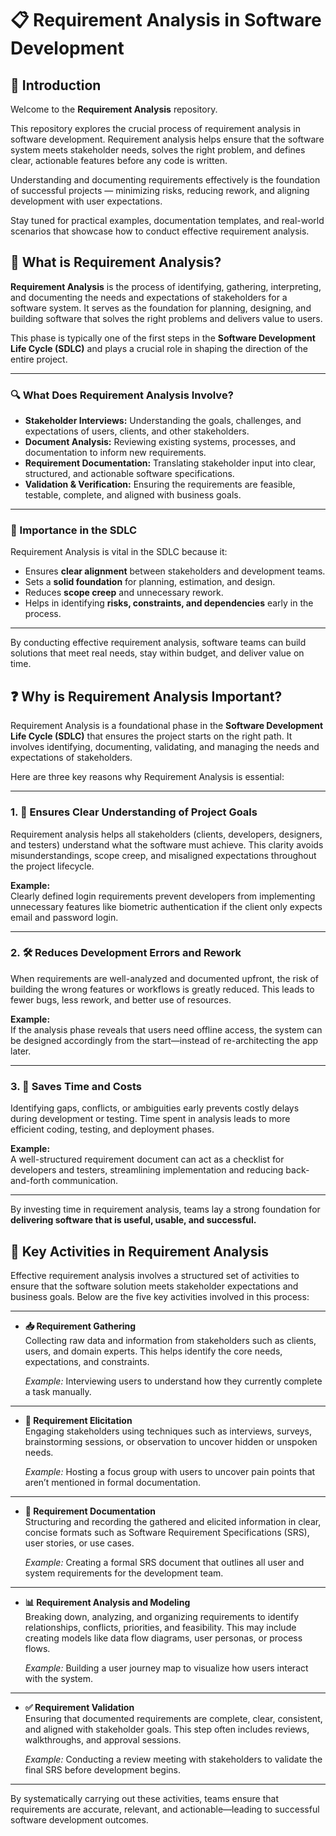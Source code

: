 # 📋 Requirement Analysis in Software Development

## 🧭 Introduction

Welcome to the **Requirement Analysis** repository.

This repository explores the crucial process of requirement analysis in software development. Requirement analysis helps ensure that the software system meets stakeholder needs, solves the right problem, and defines clear, actionable features before any code is written.

Understanding and documenting requirements effectively is the foundation of successful projects — minimizing risks, reducing rework, and aligning development with user expectations.

Stay tuned for practical examples, documentation templates, and real-world scenarios that showcase how to conduct effective requirement analysis.


## 📖 What is Requirement Analysis?

**Requirement Analysis** is the process of identifying, gathering, interpreting, and documenting the needs and expectations of stakeholders for a software system. It serves as the foundation for planning, designing, and building software that solves the right problems and delivers value to users.

This phase is typically one of the first steps in the **Software Development Life Cycle (SDLC)** and plays a crucial role in shaping the direction of the entire project.

---

### 🔍 What Does Requirement Analysis Involve?

- **Stakeholder Interviews:** Understanding the goals, challenges, and expectations of users, clients, and other stakeholders.
- **Document Analysis:** Reviewing existing systems, processes, and documentation to inform new requirements.
- **Requirement Documentation:** Translating stakeholder input into clear, structured, and actionable software specifications.
- **Validation & Verification:** Ensuring the requirements are feasible, testable, complete, and aligned with business goals.

---

### 🚀 Importance in the SDLC

Requirement Analysis is vital in the SDLC because it:

- Ensures **clear alignment** between stakeholders and development teams.
- Sets a **solid foundation** for planning, estimation, and design.
- Reduces **scope creep** and unnecessary rework.
- Helps in identifying **risks, constraints, and dependencies** early in the process.

---

By conducting effective requirement analysis, software teams can build solutions that meet real needs, stay within budget, and deliver value on time.


## ❓ Why is Requirement Analysis Important?

Requirement Analysis is a foundational phase in the **Software Development Life Cycle (SDLC)** that ensures the project starts on the right path. It involves identifying, documenting, validating, and managing the needs and expectations of stakeholders.

Here are three key reasons why Requirement Analysis is essential:

---

### 1. 🎯 Ensures Clear Understanding of Project Goals

Requirement analysis helps all stakeholders (clients, developers, designers, and testers) understand what the software must achieve. This clarity avoids misunderstandings, scope creep, and misaligned expectations throughout the project lifecycle.

**Example:**  
Clearly defined login requirements prevent developers from implementing unnecessary features like biometric authentication if the client only expects email and password login.

---

### 2. 🛠️ Reduces Development Errors and Rework

When requirements are well-analyzed and documented upfront, the risk of building the wrong features or workflows is greatly reduced. This leads to fewer bugs, less rework, and better use of resources.

**Example:**  
If the analysis phase reveals that users need offline access, the system can be designed accordingly from the start—instead of re-architecting the app later.

---

### 3. 💸 Saves Time and Costs

Identifying gaps, conflicts, or ambiguities early prevents costly delays during development or testing. Time spent in analysis leads to more efficient coding, testing, and deployment phases.

**Example:**  
A well-structured requirement document can act as a checklist for developers and testers, streamlining implementation and reducing back-and-forth communication.

---

By investing time in requirement analysis, teams lay a strong foundation for **delivering software that is useful, usable, and successful.**


## 🧩 Key Activities in Requirement Analysis

Effective requirement analysis involves a structured set of activities to ensure that the software solution meets stakeholder expectations and business goals. Below are the five key activities involved in this process:

---

- **📥 Requirement Gathering**  
  Collecting raw data and information from stakeholders such as clients, users, and domain experts. This helps identify the core needs, expectations, and constraints.

  *Example:* Interviewing users to understand how they currently complete a task manually.

---

- **🧠 Requirement Elicitation**  
  Engaging stakeholders using techniques such as interviews, surveys, brainstorming sessions, or observation to uncover hidden or unspoken needs.

  *Example:* Hosting a focus group with users to uncover pain points that aren’t mentioned in formal documentation.

---

- **📝 Requirement Documentation**  
  Structuring and recording the gathered and elicited information in clear, concise formats such as Software Requirement Specifications (SRS), user stories, or use cases.

  *Example:* Creating a formal SRS document that outlines all user and system requirements for the development team.

---

- **📊 Requirement Analysis and Modeling**  
  Breaking down, analyzing, and organizing requirements to identify relationships, conflicts, priorities, and feasibility. This may include creating models like data flow diagrams, user personas, or process flows.

  *Example:* Building a user journey map to visualize how users interact with the system.

---

- **✅ Requirement Validation**  
  Ensuring that documented requirements are complete, clear, consistent, and aligned with stakeholder goals. This step often includes reviews, walkthroughs, and approval sessions.

  *Example:* Conducting a review meeting with stakeholders to validate the final SRS before development begins.

---

By systematically carrying out these activities, teams ensure that requirements are accurate, relevant, and actionable—leading to successful software development outcomes.
